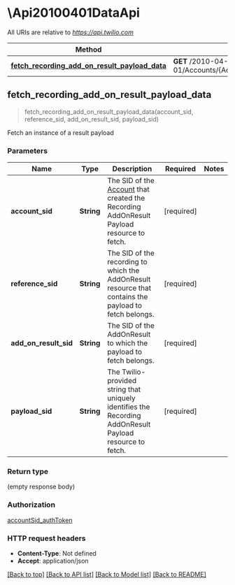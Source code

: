 # \Api20100401DataApi

All URIs are relative to *https://api.twilio.com*

Method | HTTP request | Description
------------- | ------------- | -------------
[**fetch_recording_add_on_result_payload_data**](Api20100401DataApi.md#fetch_recording_add_on_result_payload_data) | **GET** /2010-04-01/Accounts/{AccountSid}/Recordings/{ReferenceSid}/AddOnResults/{AddOnResultSid}/Payloads/{PayloadSid}/Data.json | 



## fetch_recording_add_on_result_payload_data

> fetch_recording_add_on_result_payload_data(account_sid, reference_sid, add_on_result_sid, payload_sid)


Fetch an instance of a result payload

### Parameters


Name | Type | Description  | Required | Notes
------------- | ------------- | ------------- | ------------- | -------------
**account_sid** | **String** | The SID of the [Account](https://www.twilio.com/docs/iam/api/account) that created the Recording AddOnResult Payload resource to fetch. | [required] |
**reference_sid** | **String** | The SID of the recording to which the AddOnResult resource that contains the payload to fetch belongs. | [required] |
**add_on_result_sid** | **String** | The SID of the AddOnResult to which the payload to fetch belongs. | [required] |
**payload_sid** | **String** | The Twilio-provided string that uniquely identifies the Recording AddOnResult Payload resource to fetch. | [required] |

### Return type

 (empty response body)

### Authorization

[accountSid_authToken](../README.md#accountSid_authToken)

### HTTP request headers

- **Content-Type**: Not defined
- **Accept**: application/json

[[Back to top]](#) [[Back to API list]](../README.md#documentation-for-api-endpoints) [[Back to Model list]](../README.md#documentation-for-models) [[Back to README]](../README.md)

